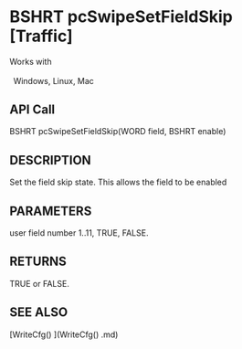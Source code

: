 # BSHRT pcSwipeSetFieldSkip [Traffic]

Works with <p class="s1" style="padding-top: 2pt;padding-left: 5pt;text-indent: 0pt;text-align: left;"><a name="bookmark367">&zwnj;</a>Windows, Linux, Mac<a name="bookmark368">&zwnj;</a></p>

## API Call
BSHRT pcSwipeSetFieldSkip(WORD field, BSHRT enable)
## DESCRIPTION
Set the field skip state. This allows the field to be enabled

## PARAMETERS
user field number 1..11, TRUE, FALSE.

## RETURNS
TRUE or FALSE.

## SEE ALSO
[WriteCfg() ](WriteCfg() .md)
